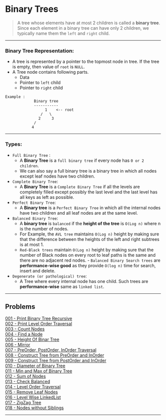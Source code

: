 # Binary Trees

>   A tree whose elements have at most 2 children is called a **binary tree**. Since each element in a binary tree can have only 2 children, we typically name them the ```left``` and ```right``` child. 

---

### Binary Tree Representation: 
-   A tree is represented by a pointer to the topmost node in tree. If the tree is empty, then value of ```root``` is ```NULL```. 
-   A Tree node contains following parts. 
    -   Data 
    -   Pointer to ```left``` child 
    -   Pointer to ```right``` child
>
    Example : 
                 Binary tree
                 -----------
                      1    <-- root
                    /   \
                   2     3  
                 /   
                4

---

### Types:

-   ```Full Binary Tree``` :  
    -   A **Binary Tree** is a ```full binary tree``` if every node has ```0 or 2 children```. 
    -   We can also say a full binary tree is a binary tree in which all nodes except leaf nodes have two children. 
-   ```Complete Binary Tree```: 
    -   A **Binary Tree** is a ```Complete Binary Tree``` if all the levels are completely filled except possibly the last level and the last level has all keys as left as possible.
-   ```Perfect Binary Tree```:
    -   A **Binary tree** is a ```Perfect Binary Tree``` in which all the internal nodes have two children and all leaf nodes are at the same level.
-   ```Balanced Binary Tree```: 
    -   A **binary tree** is ```balanced``` if the **height of the tree** is ```O(Log n)``` where n is the number of nodes. 
    -   For Example, the ```AVL tree``` maintains ```O(Log n)``` height by making sure that the difference between the heights of the left and right subtrees is at most 1. 
    -   ```Red-Black trees``` maintain ```O(Log n)``` height by making sure that the number of Black nodes on every root to leaf paths is the same and there are no adjacent red nodes. -   ```Balanced Binary Search trees``` are **performance-wise good** as they provide ```O(log n)``` time for search, insert and delete.   
-   ```Degenerate (or pathological) tree```:
    -   A Tree where every internal node has one child. Such trees are **performance-wise** same as ```linked list```. 

---

## Problems

[001 - Print Binary Tree Recursive](./code/001-Print-BinaryTree-Recursive.cpp)<br>
[002 - Print Level Order Traversal](./code/002-Print-Level-Order-Traversal.cpp)<br>
[003 - Count Nodes](./code/003-Count-Nodes.cpp)<br>
[004 - Find a Node](./code/004-Find-Node.cpp)<br>
[005 - Height Of Binar Tree](./code/005-Height-Of-Binary-Tree.cpp)<br>
[006 - Mirror](./code/006-Mirror.cpp)<br>
[007 - PreOrder, PostOrder, InOrder Traversal](./code/007-Pre-Post-In-Order-Traversal.cpp)<br>
[008 - Construct Tree from PreOrder and InOrder](./code/008-Construct-Tree-From-PreOrder-InOrder.cpp)<br>
[009 - Construct Tree from PostOrder and InOrder](./code/009-Construct-Tree-From-PostOrder-InOrder.cpp)<br>
[010 - Diameter of Binary Tree](./code/010-Diameter-Of-Binary-Tree.cpp)<br>
[011 - Min and Max of Binary Tree](./code/011-Min-Max-In-Binary-Tree.cpp)<br>
[012 - Sum of Nodes](./code/012-Sum-Of-Nodes.cpp)<br>
[013 - Check Balanced](./code/013-Check-Balanced.cpp)<br>
[014 - Level Order Traversal](./code/014-Level-Order-Traversal.cpp)<br>
[015 - Remove Leaf Nodes](./code/015-Remove-Leaf-Nodes.cpp)<br>
[016 - Level Wise LinkedList](./code/016-Level-Wise-LinkedList.cpp)<br>
[017 - ZigZag Tree](./code/017-ZigZag-Tree.cpp)<br>
[018 - Nodes without Siblings](./code/018-Nodes-Without-Siblings.cpp)<br>

---
